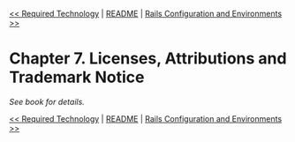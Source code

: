 [&lt;&lt; Required Technology](ch06-required-technology.md) | [README](README.md) | [Rails Configuration and Environments &gt;&gt;](ch08-rails-configuration-and-environments.md)

# Chapter 7. Licenses, Attributions and Trademark Notice

_See book for details._

[&lt;&lt; Required Technology](ch06-required-technology.md) | [README](README.md) | [Rails Configuration and Environments &gt;&gt;](ch08-rails-configuration-and-environments.md)
